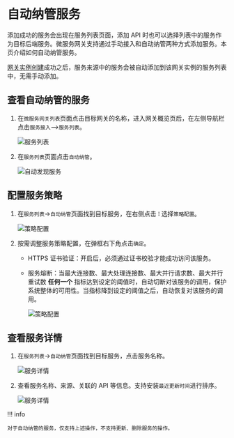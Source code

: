 # 自动纳管服务

添加成功的服务会出现在服务列表页面，添加 API 时也可以选择列表中的服务作为目标后端服务。微服务网关支持通过手动接入和自动纳管两种方式添加服务。本页介绍如何自动纳管服务。

[网关实例创建](../create-gateway.md)成功之后，服务来源<!--待补充链接-->中的服务会被自动添加到该网关实例的服务列表中，无需手动添加。

## 查看自动纳管的服务

1. 在`微服务网关列表`页面点击目标网关的名称，进入网关概览页后，在左侧导航栏点击`服务接入`-->`服务列表`。

    ![服务列表](https://docs.daocloud.io/daocloud-docs-images/docs/skoala/ms-gateway/service/imgs/service-list.png)

2. 在`服务列表`页面点击`自动纳管`。

    ![自动发现服务](https://docs.daocloud.io/daocloud-docs-images/docs/skoala/ms-gateway/service/imgs/auto.png)

## 配置服务策略

1. 在`服务列表`->`自动纳管`页面找到目标服务，在右侧点击 **`ⵗ`** 选择`策略配置`。

    ![策略配置](https://docs.daocloud.io/daocloud-docs-images/docs/skoala/ms-gateway/service/imgs/policy1.png)

2. 按需调整服务策略配置，在弹框右下角点击`确定`。

    - HTTPS 证书验证：开启后，必须通过证书校验才能成功访问该服务。
    - 服务熔断：当最大连接数、最大处理连接数、最大并行请求数、最大并行重试数 **任何一个** 指标达到设定的阈值时，自动切断对该服务的调用，保护系统整体的可用性。当指标降到设定的阈值之后，自动恢复对该服务的调用。

        ![策略配置](https://docs.daocloud.io/daocloud-docs-images/docs/skoala/ms-gateway/service/imgs/policy2.png)

## 查看服务详情

1. 在`服务列表`->`自动纳管`页面找到目标服务，点击服务名称。

    ![服务详情](https://docs.daocloud.io/daocloud-docs-images/docs/skoala/ms-gateway/service/imgs/service-details.png)

2. 查看服务名称、来源、关联的 API 等信息。支持安装`最近更新时间`进行排序。

    ![服务详情](https://docs.daocloud.io/daocloud-docs-images/docs/skoala/ms-gateway/service/imgs/service-details1.png)

!!! info

    对于自动纳管的服务，仅支持上述操作，不支持更新、删除服务的操作。
